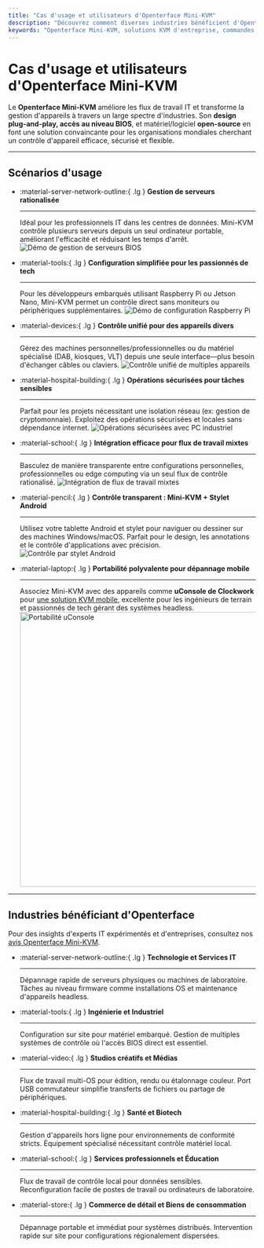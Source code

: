 ```yaml
---
title: "Cas d'usage et utilisateurs d'Openterface Mini-KVM"
description: "Découvrez comment diverses industries bénéficient d'Openterface Mini-KVM pour rationaliser les flux de travail IT, permettre l'accès au niveau BIOS et améliorer l'efficacité opérationnelle. Explorez également une variété de scénarios d'usage tels que la gestion de serveurs, la configuration Raspberry Pi, les opérations sécurisées, le contrôle par stylet Android et le dépannage sur le terrain avec uConsole."
keywords: "Openterface Mini-KVM, solutions KVM d'entreprise, commandes en volume, matériel open-source, accès au niveau BIOS, gestion d'appareils headless, opérations IT sécurisées, contrôle cross-platform, ingénierie, studios créatifs, fabrication, IT santé, gestion de serveurs, configuration Raspberry Pi, contrôle par stylet Android, intégration uConsole, dépannage technique, sécurité cryptomonnaie, intégration de flux de travail"
---
```


# Cas d'usage et utilisateurs d'Openterface Mini-KVM

Le **Openterface Mini-KVM** améliore les flux de travail IT et transforme la gestion d'appareils à travers un large spectre d'industries. Son **design plug-and-play, accès au niveau BIOS**, et matériel/logiciel **open-source** en font une solution convaincante pour les organisations mondiales cherchant un contrôle d'appareil efficace, sécurisé et flexible.

---

## Scénarios d'usage

<div class="grid cards" markdown>

- :material-server-network-outline:{ .lg } **Gestion de serveurs rationalisée**

  ***

  Idéal pour les professionnels IT dans les centres de données. Mini-KVM contrôle plusieurs serveurs depuis un seul ordinateur portable, améliorant l'efficacité et réduisant les temps d'arrêt.
  <img src="https://assets.openterface.com/images/product/use-case-demo-pc-bios-1.webp" alt="Démo de gestion de serveurs BIOS" style="max-width: 100%;"/>

- :material-tools:{ .lg } **Configuration simplifiée pour les passionnés de tech**

  ***

  Pour les développeurs embarqués utilisant Raspberry Pi ou Jetson Nano, Mini-KVM permet un contrôle direct sans moniteurs ou périphériques supplémentaires.
  <img src="https://assets.openterface.com/images/product/use-case-demo-respberry-pi.webp" alt="Démo de configuration Raspberry Pi" style="max-width: 100%;"/>

- :material-devices:{ .lg } **Contrôle unifié pour des appareils divers**

  ***

  Gérez des machines personnelles/professionnelles ou du matériel spécialisé (DAB, kiosques, VLT) depuis une seule interface—plus besoin d'échanger câbles ou claviers.
  <img src="https://assets.openterface.com/images/product/use-case-demo-macmini2009-3.webp" alt="Contrôle unifié de multiples appareils" style="max-width: 100%;"/>

- :material-hospital-building:{ .lg } **Opérations sécurisées pour tâches sensibles**

  ***

  Parfait pour les projets nécessitant une isolation réseau (ex: gestion de cryptomonnaie). Exploitez des opérations sécurisées et locales sans dépendance internet.
  <img src="https://assets.openterface.com/images/product/use-case-demo-industrial-pc.webp" alt="Opérations sécurisées avec PC industriel" style="max-width: 100%;"/>

- :material-school:{ .lg } **Intégration efficace pour flux de travail mixtes**

  ***

  Basculez de manière transparente entre configurations personnelles, professionnelles ou edge computing via un seul flux de contrôle rationalisé.
  <img src="https://assets.openterface.com/images/product/use-case-demo-macbookpro2010.webp" alt="Intégration de flux de travail mixtes" style="max-width: 100%;"/>

- :material-pencil:{ .lg } **Contrôle transparent : Mini-KVM + Stylet Android**

  ***

  Utilisez votre tablette Android et stylet pour naviguer ou dessiner sur des machines Windows/macOS. Parfait pour le design, les annotations et le contrôle d'applications avec précision.
  <img src="https://assets.openterface.com/images/product/android_plus_pen.webp" alt="Contrôle par stylet Android" style="max-width: 100%;"/>

- :material-laptop:{ .lg } **Portabilité polyvalente pour dépannage mobile**

  ***

  Associez Mini-KVM avec des appareils comme **uConsole de Clockwork** pour [une solution KVM mobile](https://x.com/TechxArtisan/status/1807824199152722019), excellente pour les ingénieurs de terrain et passionnés de tech gérant des systèmes headless.
  <img src="https://pbs.twimg.com/media/GRaeGqHa0AA_GMv?format=jpg&name=4096x4096" alt="Portabilité uConsole" width="560" height="560" style="max-width: 100%;"/>

</div>

---

## Industries bénéficiant d'Openterface

Pour des insights d'experts IT expérimentés et d'entreprises, consultez nos [avis Openterface Mini-KVM](/product/minikvm/reviews/).

<div class="grid cards" markdown>

- :material-server-network-outline:{ .lg } **Technologie et Services IT**

  ***

  Dépannage rapide de serveurs physiques ou machines de laboratoire.
  Tâches au niveau firmware comme installations OS et maintenance d'appareils headless.

- :material-tools:{ .lg } **Ingénierie et Industriel**

  ***

  Configuration sur site pour matériel embarqué.
  Gestion de multiples systèmes de contrôle où l'accès BIOS direct est essentiel.

- :material-video:{ .lg } **Studios créatifs et Médias**

  ***

  Flux de travail multi-OS pour édition, rendu ou étalonnage couleur.
  Port USB commutateur simplifie transferts de fichiers ou partage de périphériques.

- :material-hospital-building:{ .lg } **Santé et Biotech**

  ***

  Gestion d'appareils hors ligne pour environnements de conformité stricts.
  Équipement spécialisé nécessitant contrôle matériel local.

- :material-school:{ .lg } **Services professionnels et Éducation**

  ***

  Flux de travail de contrôle local pour données sensibles.
  Reconfiguration facile de postes de travail ou ordinateurs de laboratoire.

- :material-store:{ .lg } **Commerce de détail et Biens de consommation**

  ***

  Dépannage portable et immédiat pour systèmes distribués.
  Intervention rapide sur site pour configurations régionalement dispersées.

</div>
